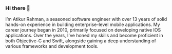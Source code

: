 ### Hi there 👋

I’m Atikur Rahman, a seasoned software engineer with over 13 years of solid hands-on experience in building enterprise-level mobile applications. My career journey began in 2010, primarily focused on developing native IOS applications. Over the years, I've honed my skills and become proficient in both Objective-C and Swift, alongside gaining a deep understanding of various frameworks and development tools.
